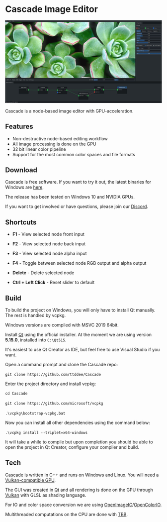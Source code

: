 # Cascade Image Editor

![Cascade](screenshots/csc-screen01.jpg)   

Cascade is a node-based image editor with GPU-acceleration.

## Features

- Non-destructive node-based editing workflow
- All image processing is done on the GPU
- 32 bit linear color pipeline
- Support for the most common color spaces and file formats

## Download

Cascade is free software. If you want to try it out, the latest binaries for Windows are [here](https://github.com/ttddee/Cascade/releases).

The release has been tested on Windows 10 and NVIDIA GPUs.

If you want to get involved or have questions, please join our [Discord](https://discord.gg/SHPHqgKtFM).

## Shortcuts

- **F1** - View selected node front input
- **F2** - View selected node back input
- **F3** - View selected node alpha input
- **F4** - Toggle between selected node RGB output and alpha output
- **Delete** - Delete selected node

- **Ctrl + Left Click** - Reset slider to default

## Build

To build the project on Windows, you will only have to install Qt manually. The rest is handled by vcpkg. 

Windows versions are compiled with MSVC 2019 64bit.

Install [Qt](https://www.qt.io/download) using the official installer. At the moment we are using version **5.15.0**, installed into `C:\Qt515`.

It's easiest to use Qt Creator as IDE, but feel free to use Visual Studio if you want.

Open a command prompt and clone the Cascade repo:

```git clone https://github.com/ttddee/Cascade```

Enter the project directory and install vcpkg:

``` 
cd Cascade

git clone https://github.com/microsoft/vcpkg

.\vcpkg\bootstrap-vcpkg.bat
```

Now you can install all other dependencies using the command below:

```.\vcpkg install --triplet=x64-windows```

It will take a while to compile but upon completion you should be able to open the project in Qt Creator, configure your compiler and build.

## Tech

Cascade is written in C++ and runs on Windows and Linux. You will need a [Vulkan-compatible GPU](https://vulkan.gpuinfo.org/).

The GUI was created in [Qt](https://www.qt.io/) and all rendering is done on the GPU through [Vulkan](https://www.vulkan.org/) with GLSL as shading language.

For IO and color space conversion we are using [OpenImageIO](https://github.com/OpenImageIO/oiio)/[OpenColorIO](https://opencolorio.org/).

Multithreaded computations on the CPU are done with [TBB](https://github.com/oneapi-src/oneTBB).


